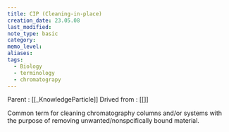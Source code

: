 ```yaml
---
title: CIP (Cleaning-in-place)
creation_date: 23.05.08
last_modified: 
note_type: basic
category: 
memo_level: 
aliases: 
tags:
  - Biology
  - terminology
  - chromatograpy
---
```


Parent : [[_KnowledgeParticle]]
Drived from : [[]]

Common term for cleaning chromatography columns and/or systems with the purpose of removing unwanted/nonspcifically bound material.